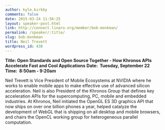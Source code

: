 ```yaml
---
author: kyle.kirkby
comments: false
date: 2015-03-24 11:56:25
layout: speaker-post.html
link: http://connect.linaro.org/member/bob-monkman/
permalink: /speaker/:title/
slug: bob-monkman
title: Neil Trevett
wordpress_id: 438
---
```


**Title: Open Standards and Open Source Together - How Khronos APIs Accelerate Fast and Cool Applications**
**Date:  Tuesday, September 22**
**Time:  8:50am - 9:20am**
  

Neil Trevett is Vice President of Mobile Ecosystems at NVIDIA where he works to enable mobile apps to make effective use of advanced silicon acceleration. Neil is also President of the Khronos Group that defines key acceleration APIs for the supercomputing, PC, mobile and embedded industries. At Khronos, Neil initiated the OpenGL ES 3D graphics API that now ships on over one billion phones a year, helped catalyze the development of WebGL that is shipping on all desktop and mobile browsers, and chairs the OpenCL working group for heterogeneous parallel computation.